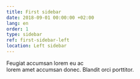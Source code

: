 ```yaml
---
title: First sidebar
date: 2018-09-01 00:00:00 +02:00
lang: en
order: 1
type: sidebar
ref: first-sidebar-left
location: Left sidebar
---
```


Feugiat accumsan lorem eu ac  
lorem amet accumsan donec. Blandit orci porttitor.
